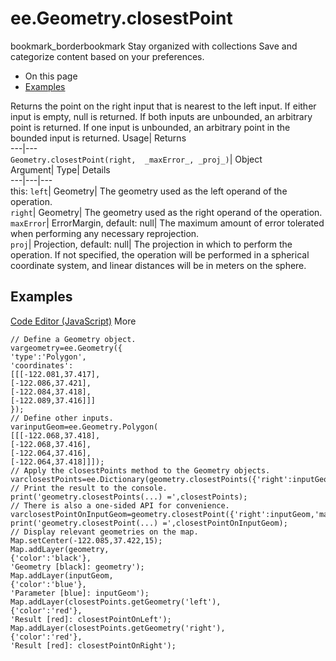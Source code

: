  
#  ee.Geometry.closestPoint
bookmark_borderbookmark Stay organized with collections  Save and categorize content based on your preferences. 
  * On this page
  * [Examples](https://developers.google.com/earth-engine/apidocs/ee-geometry-closestpoint#examples)


Returns the point on the right input that is nearest to the left input. If either input is empty, null is returned. If both inputs are unbounded, an arbitrary point is returned. If one input is unbounded, an arbitrary point in the bounded input is returned. 
Usage| Returns  
---|---  
`Geometry.closestPoint(right,  _maxError_, _proj_)`| Object  
Argument| Type| Details  
---|---|---  
this: `left`| Geometry| The geometry used as the left operand of the operation.  
`right`| Geometry| The geometry used as the right operand of the operation.  
`maxError`| ErrorMargin, default: null| The maximum amount of error tolerated when performing any necessary reprojection.  
`proj`| Projection, default: null| The projection in which to perform the operation. If not specified, the operation will be performed in a spherical coordinate system, and linear distances will be in meters on the sphere.  
## Examples
[Code Editor (JavaScript)](https://developers.google.com/earth-engine/apidocs/ee-geometry-closestpoint#code-editor-javascript-sample) More
```
// Define a Geometry object.
vargeometry=ee.Geometry({
'type':'Polygon',
'coordinates':
[[[-122.081,37.417],
[-122.086,37.421],
[-122.084,37.418],
[-122.089,37.416]]]
});
// Define other inputs.
varinputGeom=ee.Geometry.Polygon(
[[[-122.068,37.418],
[-122.068,37.416],
[-122.064,37.416],
[-122.064,37.418]]]);
// Apply the closestPoints method to the Geometry objects.
varclosestPoints=ee.Dictionary(geometry.closestPoints({'right':inputGeom,'maxError':1}));
// Print the result to the console.
print('geometry.closestPoints(...) =',closestPoints);
// There is also a one-sided API for convenience.
varclosestPointOnInputGeom=geometry.closestPoint({'right':inputGeom,'maxError':1});
print('geometry.closestPoint(...) =',closestPointOnInputGeom);
// Display relevant geometries on the map.
Map.setCenter(-122.085,37.422,15);
Map.addLayer(geometry,
{'color':'black'},
'Geometry [black]: geometry');
Map.addLayer(inputGeom,
{'color':'blue'},
'Parameter [blue]: inputGeom');
Map.addLayer(closestPoints.getGeometry('left'),
{'color':'red'},
'Result [red]: closestPointOnLeft');
Map.addLayer(closestPoints.getGeometry('right'),
{'color':'red'},
'Result [red]: closestPointOnRight');
```

